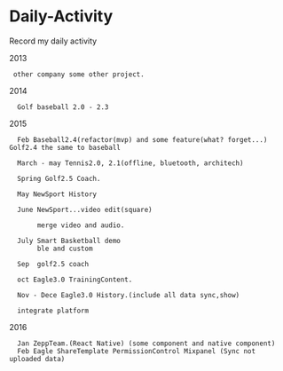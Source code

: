 # Daily-Activity
Record my daily activity  

2013 
   
     other company some other project.
     
2014 
	
	  Golf baseball 2.0 - 2.3

2015 
	  
	  Feb Baseball2.4(refactor(mvp) and some feature(what? forget...) Golf2.4 the same to baseball

	  March - may Tennis2.0, 2.1(offline, bluetooth, architech)
	  
	  Spring Golf2.5 Coach.
	  
	  May NewSport History
	  
	  June NewSport...video edit(square)
	  
	       merge video and audio.
	  
	  July Smart Basketball demo
	       ble and custom
	  
	  Sep  golf2.5 coach
	  
	  oct Eagle3.0 TrainingContent.
	  
	  Nov - Dece Eagle3.0 History.(include all data sync,show)
	  
	  integrate platform

2016	  

	  Jan ZeppTeam.(React Native) (some component and native component)
	  Feb Eagle ShareTemplate PermissionControl Mixpanel (Sync not uploaded data)

